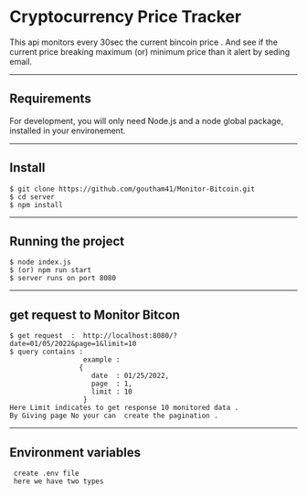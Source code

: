# Cryptocurrency Price Tracker

This api monitors every 30sec the current bincoin price .
And see if the current price breaking maximum (or) minimum price than it alert by seding email.

---
## Requirements

For development, you will only need Node.js and a node global package, installed in your environement.

---
## Install

    $ git clone https://github.com/goutham41/Monitor-Bitcoin.git
    $ cd server
    $ npm install
    
---
## Running the project

    $ node index.js 
    $ (or) npm run start 
    $ server runs on port 8080
 
---
## get request to Monitor Bitcon

    $ get request  :  http://localhost:8080/?date=01/05/2022&page=1&limit=10
    $ query contains : 
                      example : 
                     {
                        date  : 01/25/2022,
                        page  : 1,
                        limit : 10
                      }
    Here Limit indicates to get response 10 monitored data .
    By Giving page No your can  create the pagination .
 
---
## Environment variables 
    
     create .env file 
     here we have two types 
    
